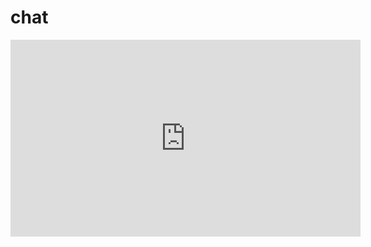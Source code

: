 # chat
<iframe width="560" height="315" src="https://www.youtube.com/embed/vbnzUGB44_Q" title="YouTube video player" frameborder="0" allow="accelerometer; autoplay; clipboard-write; encrypted-media; gyroscope; picture-in-picture" allowfullscreen></iframe>
